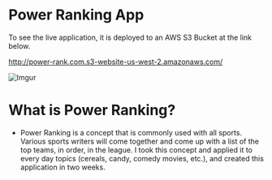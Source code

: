 # Power Ranking App

To see the live application, it is deployed to an AWS S3 Bucket at the link below.

http://power-rank.com.s3-website-us-west-2.amazonaws.com/

![Imgur](http://i.imgur.com/K33XeUc.png)

# What is Power Ranking?

* Power Ranking is a concept that is commonly used with all sports. Various sports writers will come together and come up with a list of the top teams, in order, in the league. I took this concept and applied it to every day topics (cereals, candy, comedy movies, etc.), and created this application in two weeks.
